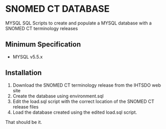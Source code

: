 SNOMED CT DATABASE 
===============
MYSQL SQL Scripts to create and populate a MYSQL database with a SNOMED CT terminology releases


Minimum Specification
---------------------
- MYSQL v5.5.x


Installation
------------
1. Download the SNOMED CT terminology release from the IHTSDO web site
2. Create the database using environment.sql
3. Edit the load.sql script with the correct location of the SNOMED CT release files
4. Load the database created using the edited load.sql script.

That should be it.